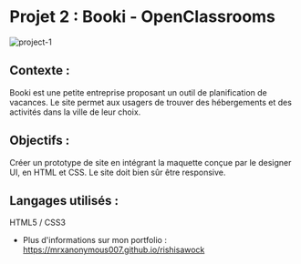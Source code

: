 # Projet 2 : Booki - OpenClassrooms

![project-1](https://github.com/mrxanonymous007/interface_site_reservation_hotel/assets/80334877/5e0d073e-7e1e-4b88-af72-0a55f88ba867)

## Contexte :
Booki est une petite entreprise proposant un outil de planification de vacances. Le site permet aux usagers de trouver des hébergements et des activités dans la ville de leur choix.

## Objectifs :
Créer un prototype de site en intégrant la maquette conçue par le designer UI, en HTML et CSS. Le site doit bien sûr être responsive.

## Langages utilisés :
HTML5 / CSS3

+ Plus d'informations sur mon portfolio : https://mrxanonymous007.github.io/rishisawock

